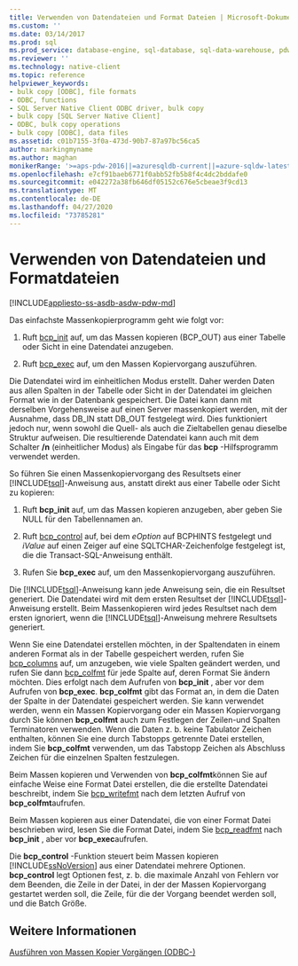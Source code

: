 ```yaml
---
title: Verwenden von Datendateien und Format Dateien | Microsoft-Dokumentation
ms.custom: ''
ms.date: 03/14/2017
ms.prod: sql
ms.prod_service: database-engine, sql-database, sql-data-warehouse, pdw
ms.reviewer: ''
ms.technology: native-client
ms.topic: reference
helpviewer_keywords:
- bulk copy [ODBC], file formats
- ODBC, functions
- SQL Server Native Client ODBC driver, bulk copy
- bulk copy [SQL Server Native Client]
- ODBC, bulk copy operations
- bulk copy [ODBC], data files
ms.assetid: c01b7155-3f0a-473d-90b7-87a97bc56ca5
author: markingmyname
ms.author: maghan
monikerRange: '>=aps-pdw-2016||=azuresqldb-current||=azure-sqldw-latest||>=sql-server-2016||=sqlallproducts-allversions||>=sql-server-linux-2017||=azuresqldb-mi-current'
ms.openlocfilehash: e7cf91baeb6771f0abb52fb5b8f4c4dc2bddafe0
ms.sourcegitcommit: e042272a38fb646df05152c676e5cbeae3f9cd13
ms.translationtype: MT
ms.contentlocale: de-DE
ms.lasthandoff: 04/27/2020
ms.locfileid: "73785281"
---
```

# <a name="using-data-files-and-format-files"></a>Verwenden von Datendateien und Formatdateien
[!INCLUDE[appliesto-ss-asdb-asdw-pdw-md](../../includes/appliesto-ss-asdb-asdw-pdw-md.md)]

  Das einfachste Massenkopierprogramm geht wie folgt vor:  
  
1.  Ruft [bcp_init](../../relational-databases/native-client-odbc-extensions-bulk-copy-functions/bcp-init.md) auf, um das Massen kopieren (BCP_OUT) aus einer Tabelle oder Sicht in eine Datendatei anzugeben.  
  
2.  Ruft [bcp_exec](../../relational-databases/native-client-odbc-extensions-bulk-copy-functions/bcp-exec.md) auf, um den Massen Kopiervorgang auszuführen.  
  
 Die Datendatei wird im einheitlichen Modus erstellt. Daher werden Daten aus allen Spalten in der Tabelle oder Sicht in der Datendatei im gleichen Format wie in der Datenbank gespeichert. Die Datei kann dann mit derselben Vorgehensweise auf einen Server massenkopiert werden, mit der Ausnahme, dass DB_IN statt DB_OUT festgelegt wird. Dies funktioniert jedoch nur, wenn sowohl die Quell- als auch die Zieltabellen genau dieselbe Struktur aufweisen. Die resultierende Datendatei kann auch mit dem Schalter **/n** (einheitlicher Modus) als Eingabe für das **bcp** -Hilfsprogramm verwendet werden.  
  
 So führen Sie einen Massenkopiervorgang des Resultsets einer [!INCLUDE[tsql](../../includes/tsql-md.md)]-Anweisung aus, anstatt direkt aus einer Tabelle oder Sicht zu kopieren:  
  
1.  Ruft **bcp_init** auf, um das Massen kopieren anzugeben, aber geben Sie NULL für den Tabellennamen an.  
  
2.  Ruft [bcp_control](../../relational-databases/native-client-odbc-extensions-bulk-copy-functions/bcp-control.md) auf, bei dem *eOption* auf BCPHINTS festgelegt und *iValue* auf einen Zeiger auf eine SQLTCHAR-Zeichenfolge festgelegt ist, die die Transact-SQL-Anweisung enthält.  
  
3.  Rufen Sie **bcp_exec** auf, um den Massenkopiervorgang auszuführen.  

 Die [!INCLUDE[tsql](../../includes/tsql-md.md)]-Anweisung kann jede Anweisung sein, die ein Resultset generiert. Die Datendatei wird mit dem ersten Resultset der [!INCLUDE[tsql](../../includes/tsql-md.md)]-Anweisung erstellt. Beim Massenkopieren wird jedes Resultset nach dem ersten ignoriert, wenn die [!INCLUDE[tsql](../../includes/tsql-md.md)]-Anweisung mehrere Resultsets generiert.  
  
 Wenn Sie eine Datendatei erstellen möchten, in der Spaltendaten in einem anderen Format als in der Tabelle gespeichert werden, rufen Sie [bcp_columns](../../relational-databases/native-client-odbc-extensions-bulk-copy-functions/bcp-columns.md) auf, um anzugeben, wie viele Spalten geändert werden, und rufen Sie dann [bcp_colfmt](../../relational-databases/native-client-odbc-extensions-bulk-copy-functions/bcp-colfmt.md) für jede Spalte auf, deren Format Sie ändern möchten. Dies erfolgt nach dem Aufrufen von **bcp_init** , aber vor dem Aufrufen von **bcp_exec**. **bcp_colfmt** gibt das Format an, in dem die Daten der Spalte in der Datendatei gespeichert werden. Sie kann verwendet werden, wenn ein Massen Kopiervorgang oder ein Massen Kopiervorgang durch Sie können **bcp_colfmt** auch zum Festlegen der Zeilen-und Spalten Terminatoren verwenden. Wenn die Daten z. b. keine Tabulator Zeichen enthalten, können Sie eine durch Tabstopps getrennte Datei erstellen, indem Sie **bcp_colfmt** verwenden, um das Tabstopp Zeichen als Abschluss Zeichen für die einzelnen Spalten festzulegen.  
  
 Beim Massen kopieren und Verwenden von **bcp_colfmt**können Sie auf einfache Weise eine Format Datei erstellen, die die erstellte Datendatei beschreibt, indem Sie [bcp_writefmt](../../relational-databases/native-client-odbc-extensions-bulk-copy-functions/bcp-writefmt.md) nach dem letzten Aufruf von **bcp_colfmt**aufrufen.  
  
 Beim Massen kopieren aus einer Datendatei, die von einer Format Datei beschrieben wird, lesen Sie die Format Datei, indem Sie [bcp_readfmt](../../relational-databases/native-client-odbc-extensions-bulk-copy-functions/bcp-readfmt.md) nach **bcp_init** , aber vor **bcp_exec**aufrufen.  
  
 Die **bcp_control** -Funktion steuert beim Massen kopieren [!INCLUDE[ssNoVersion](../../includes/ssnoversion-md.md)] aus einer Datendatei mehrere Optionen. **bcp_control** legt Optionen fest, z. b. die maximale Anzahl von Fehlern vor dem Beenden, die Zeile in der Datei, in der der Massen Kopiervorgang gestartet werden soll, die Zeile, für die der Vorgang beendet werden soll, und die Batch Größe.  
  
## <a name="see-also"></a>Weitere Informationen  
 [Ausführen von Massen Kopier Vorgängen &#40;ODBC-&#41;](../../relational-databases/native-client-odbc-bulk-copy-operations/performing-bulk-copy-operations-odbc.md)  
  
  
